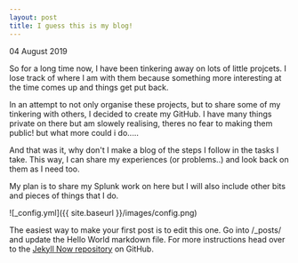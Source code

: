 ```yaml
---
layout: post
title: I guess this is my blog!
---
```

04 August 2019

So for a long time now, I have been tinkering away on lots of little projcets. I lose track of where I am with them because something more interesting at the time comes up and things get put back.

In an attempt to not only organise these projects, but to share some of my tinkering with others, I decided to create my GitHub. I have many things private on there but am slowely realising, theres no fear to making them public! but what more could i do.....

And that was it, why don't I make a blog of the steps I follow in the tasks I take. This way, I can share my experiences (or problems..) and look back on them as I need too.

My plan is to share my Splunk work on here but I will also include other bits and pieces of things that I do.

![_config.yml]({{ site.baseurl }}/images/config.png)

The easiest way to make your first post is to edit this one. Go into /_posts/ and update the Hello World markdown file. For more instructions head over to the [Jekyll Now repository](https://github.com/barryclark/jekyll-now) on GitHub.